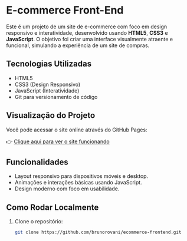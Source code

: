 # E-commerce Front-End

Este é um projeto de um site de e-commerce com foco em design responsivo e interatividade, desenvolvido usando **HTML5**, **CSS3** e **JavaScript**. O objetivo foi criar uma interface visualmente atraente e funcional, simulando a experiência de um site de compras.

## Tecnologias Utilizadas
- HTML5
- CSS3 (Design Responsivo)
- JavaScript (Interatividade)
- Git para versionamento de código

## Visualização do Projeto
Você pode acessar o site online através do GitHub Pages:

👉 [Clique aqui para ver o site funcionando](https://brunorovani.github.io/ecommerce-frontend/)

## Funcionalidades
- Layout responsivo para dispositivos móveis e desktop.
- Animações e interações básicas usando JavaScript.
- Design moderno com foco em usabilidade.

## Como Rodar Localmente
1. Clone o repositório:
   ```bash
   git clone https://github.com/brunorovani/ecommerce-frontend.git
